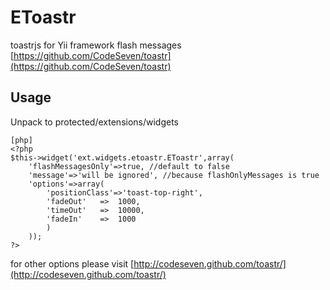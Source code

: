 # EToastr #
toastrjs for Yii framework flash messages
[https://github.com/CodeSeven/toastr](https://github.com/CodeSeven/toastr)


## Usage ##

Unpack to protected/extensions/widgets
    
    [php]
    <?php
    $this->widget('ext.widgets.etoastr.EToastr',array(
    	'flashMessagesOnly'=>true, //default to false
		'message'=>'will be ignored', //because flashOnlyMessages is true
    	'options'=>array(
    		'positionClass'=>'toast-top-right',
    		'fadeOut'	=>	1000,
    		'timeOut'	=>	10000,
    		'fadeIn'	=>	1000
    		)
    	));
    ?>

for other options please visit [http://codeseven.github.com/toastr/](http://codeseven.github.com/toastr/)